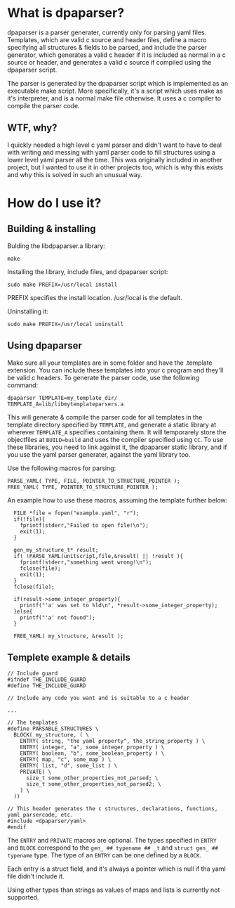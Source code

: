 # What is dpaparser?

dpaparser is a parser generater, currently only for parsing yaml files.
Templates, which are valid c source and header files, define a macro
specifying all structures & fields to be parsed, and include the parser
generator, which generates a valid c header if it is included as normal
in a c source or header, and generates a valid c source if compiled
using the dpaparser script.

The parser is generated by the dpaparser script which is implemented as
an executable  make script. More specifically, it's a script which uses
make as it's interpreter, and is a normal make file otherwise.
It uses a c compiler to compile the parser code.


## WTF, why?

I quickly needed a high level c yaml parser and didn't want to have to
deal with writing and messing with yaml parser code to fill structures
using a lower level yaml parser all the time. This was originally included
in another project, but I wanted to use it in other projects too, which
is why this exists and why this is solved in such an unusual way.


# How do I use it?
## Building & installing

Bulding the libdpaparser.a library:
```
make
```

Installing the library, include files, and dpaparser script:
```
sudo make PREFIX=/usr/local install
```
PREFIX specifies the install location. /usr/local is the default.

Uninstalling it:
```
sudo make PREFIX=/usr/local uninstall
```


## Using dpaparser

Make sure all your templates are in some folder and have the .template extension.
You can include these templates into your c program and they'll be valid c headers.
To generate the parser code, use the following command:
```
dpaparser TEMPLATE=my_template_dir/ TEMPLATE_A=lib/libmytemplateparsers.a
```
This will generate & compile the parser code for all templates in the template directory
specified by `TEMPLATE`, and generate a static library at wherever `TEMPLATE_A` specifies
containing them. It will temporarely store the objectfiles at `BUILD=build` and uses the
compiler specified using `CC`. To use these libraries, you need to link against it,
the dpaparser static library, and if you use the yaml parser generater, against the
yaml library too.

Use the following macros for parsing:
```
PARSE_YAML( TYPE, FILE, POINTER_TO_STRUCTURE_POINTER );
FREE_YAML( TYPE, POINTER_TO_STRUCTURE_POINTER );
```
An example how to use these macros, assuming the template further below:
```
  FILE *file = fopen("example.yaml", "r");
  if(!file){
    fprintf(stderr,"Failed to open file!\n");
    exit(1);
  }

  gen_my_structure_t* result;
  if( !PARSE_YAML(unitscript,file,&result) || !result ){
    fprintf(stderr,"something went wrong!\n");
    fclose(file);
    exit(1);
  }
  fclose(file);

  if(result->some_integer_property){
    printf("'a' was set to %ld\n", *result->some_integer_property);
  }else{
    printf("'a' not found");
  }

  FREE_YAML( my_structure, &result );
```


## Templete example & details

```
// Include guard
#ifndef THE_INCLUDE_GUARD
#define THE_INCLUDE_GUARD

// Include any code you want and is suitable to a c header

...

// The templates
#define PARSABLE_STRUCTURES \
  BLOCK( my_structure, ( \
    ENTRY( string, "the yaml property", the_string_property ) \
    ENTRY( integer, "a", some_integer_property ) \
    ENTRY( boolean, "b", some_boolean_property ) \
    ENTRY( map, "c", some_map ) \
    ENTRY( list, "d", some_list ) \
    PRIVATE( \
      size_t some_other_properties_not_parsed; \
      size_t some_other_properties_not_parsed2; \
    ) \
  ))

// This header generates the c structures, declarations, functions, yaml parsercode, etc.
#include <dpaparser/yaml>
#endif
```

The `ENTRY` and `PRIVATE` macros are optional. The types specified in `ENTRY` and `BLOCK`
correspond to the `gen_ ## typename ## _t` and `struct gen_ ## typename` type.
The type of an `ENTRY` can be one defined by a `BLOCK`.

Each entry is a struct field, and it's always a pointer which is null if tha yaml file
didn't include it.

Using other types than strings as values of maps and lists is currently not supported.
